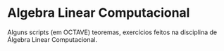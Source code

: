 # Algebra Linear Computacional
Alguns scripts (em OCTAVE) teoremas, exercícios feitos na disciplina de Álgebra Linear Computacional.
